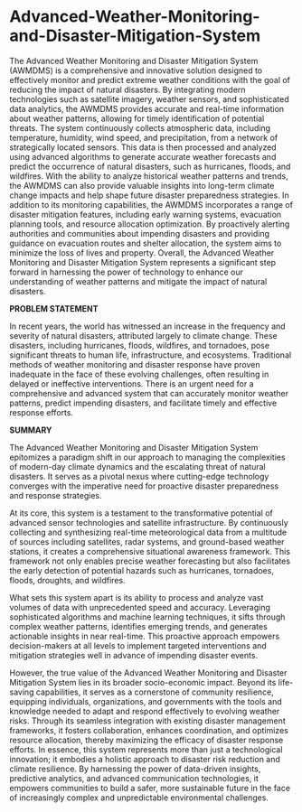 # Advanced-Weather-Monitoring-and-Disaster-Mitigation-System

 The Advanced Weather Monitoring and Disaster Mitigation System (AWMDMS) is a comprehensive and innovative solution designed to effectively monitor and predict extreme weather conditions with the goal of reducing the impact of natural disasters. By integrating modern technologies such as satellite imagery, weather sensors, and sophisticated data analytics, the AWMDMS provides accurate and real-time information about weather patterns, allowing for timely identification of potential threats. The system continuously collects atmospheric data, including temperature, humidity, wind speed, and precipitation, from a network of strategically located sensors. This data is then processed and analyzed using advanced algorithms to generate accurate weather forecasts and predict the occurrence of natural disasters, such as hurricanes, floods, and wildfires. With the ability to analyze historical weather patterns and trends, the AWMDMS can also provide valuable insights into long-term climate change impacts and help shape future disaster preparedness strategies. In addition to its monitoring capabilities, the AWMDMS incorporates a range of disaster mitigation features, including early warning systems, evacuation planning tools, and resource allocation optimization. By proactively alerting authorities and communities about impending disasters and providing guidance on evacuation routes and shelter allocation, the system aims to minimize the loss of lives and property. Overall, the Advanced Weather Monitoring and Disaster Mitigation System represents a significant step forward in harnessing the power of technology to enhance our understanding of weather patterns and mitigate the impact of natural disasters.


**PROBLEM STATEMENT**

In recent years, the world has witnessed an increase in the frequency and severity of natural disasters, attributed largely to climate change. These disasters, including hurricanes, floods, wildfires, and tornadoes, pose significant threats to human life, infrastructure, and ecosystems. Traditional methods of weather monitoring and disaster response have proven inadequate in the face of these evolving challenges, often resulting in delayed or ineffective interventions. There is an urgent need for a comprehensive and advanced system that can accurately monitor weather patterns, predict impending disasters, and facilitate timely and effective response efforts.

**SUMMARY**

The Advanced Weather Monitoring and Disaster Mitigation System epitomizes a paradigm shift in our approach to managing the complexities of modern-day climate dynamics and the escalating threat of natural disasters. It serves as a pivotal nexus where cutting-edge technology converges with the imperative need for proactive disaster preparedness and response strategies.

At its core, this system is a testament to the transformative potential of advanced sensor technologies and satellite infrastructure. By continuously collecting and synthesizing real-time meteorological data from a multitude of sources including satellites, radar systems, and ground-based weather stations, it creates a comprehensive situational awareness framework. This framework not only enables precise weather forecasting but also facilitates the early detection of potential hazards such as hurricanes, tornadoes, floods, droughts, and wildfires.

What sets this system apart is its ability to process and analyze vast volumes of data with unprecedented speed and accuracy. Leveraging sophisticated algorithms and machine learning techniques, it sifts through complex weather patterns, identifies emerging trends, and generates actionable insights in near real-time. This proactive approach empowers decision-makers at all levels to implement targeted interventions and mitigation strategies well in advance of impending disaster events.

However, the true value of the Advanced Weather Monitoring and Disaster Mitigation System lies in its broader socio-economic impact. Beyond its life-saving capabilities, it serves as a cornerstone of community resilience, equipping individuals, organizations, and governments with the tools and knowledge needed to adapt and respond effectively to evolving weather risks. Through its seamless integration with existing disaster management frameworks, it fosters collaboration, enhances coordination, and optimizes resource allocation, thereby maximizing the efficacy of disaster response efforts.
In essence, this system represents more than just a technological innovation; it embodies a holistic approach to disaster risk reduction and climate resilience. By harnessing the power of data-driven insights, predictive analytics, and advanced communication technologies, it empowers communities to build a safer, more sustainable future in the face of increasingly complex and unpredictable environmental challenges.  
